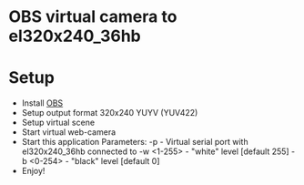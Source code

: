 # OBS virtual camera to el320x240_36hb

# Setup
* Install [OBS](https://obsproject.com/)
* Setup output format 320x240 YUYV (YUV422)
* Setup virtual scene
* Start virtual web-camera
* Start this application
    Parameters:
    -p <port> - Virtual serial port with el320x240_36hb connected to
    -w <1-255> - "white" level [default 255]
    -b <0-254> - "black" level [default 0]
* Enjoy!